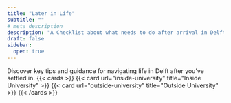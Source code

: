 ```yaml
---
title: "Later in Life"
subtitle: ""
# meta description
description: "A Checklist about what needs to do after arrival in Delft"
draft: false
sidebar:
  open: true
---
```


Discover key tips and guidance for navigating life in Delft after you’ve settled in.
{{< cards >}}
  {{< card url="inside-university" title="Inside University" >}}
  {{< card url="outside-university" title="Outside University" >}}
{{< /cards >}}




